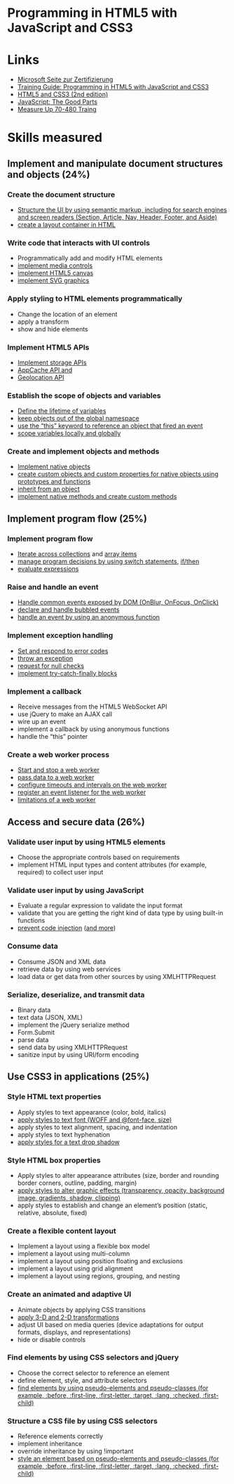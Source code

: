 Programming in HTML5 with JavaScript and CSS3
======

# Links
* [Microsoft Seite zur Zertifizierung](http://www.microsoft.com/learning/en-us/exam-70-480.aspx)
* [Training Guide: Programming in HTML5 with JavaScript and CSS3](http://shop.oreilly.com/product/0790145371133.do)
* [HTML5 and CSS3 (2nd edition)](http://pragprog.com/book/bhh52e/html5-and-css3)
* [JavaScript: The Good Parts](http://shop.oreilly.com/product/9780596517748.do)
* [Measure Up 70-480 Traing](http://www.measureup.com/70-480-Programming-in-HTML5-with-JavaScript-and-CSS3-P4900.aspx)


# Skills measured

## Implement and manipulate document structures and objects (24%)

### Create the document structure
* [Structure the UI by using semantic markup, including for search engines and screen readers (Section, Article, Nav, Header, Footer, and Aside)](./HTML5/ui_structure_with_aria.html)
* [create a layout container in HTML](./HTML5/ui_structure_with_aria.html)


### Write code that interacts with UI controls
* Programmatically add and modify HTML elements
* [implement media controls](./HTML5/media_controls.html)
* [implement HTML5 canvas](./HTML5/canvas.html) 
* [implement SVG graphics](./HTML5/svg.html)


### Apply styling to HTML elements programmatically
* Change the location of an element
* apply a transform
* show and hide elements


### Implement HTML5 APIs
* [Implement storage APIs ](./HTML5/storage.html)
* [AppCache API and ](http://www.html5rocks.com/de/tutorials/appcache/beginner/)
* [Geolocation API](geolocation.html)


### Establish the scope of objects and variables
* [Define the lifetime of variables](http://stackoverflow.com/questions/762011/javascript-let-keyword-vs-var-keyword)
* [keep objects out of the global namespace](http://www.jimmycuadra.com/posts/organizing-javascript-with-namespaces-and-function-prototypes)
* [use the “this” keyword to reference an object that fired an event](https://learn.jquery.com/javascript-101/this-keyword/)
* [scope variables locally and globally](http://stackoverflow.com/questions/762011/javascript-let-keyword-vs-var-keyword)


### Create and implement objects and methods
* [Implement native objects](http://msdn.microsoft.com/en-us/library/zbbaddzd(v=vs.94).aspx)
* [create custom objects and custom properties for native objects using prototypes and functions](http://msdn.microsoft.com/en-us/library/hh924508(v=vs.94).aspx)
* [inherit from an object](https://developer.mozilla.org/en-US/docs/Web/JavaScript/Introduction_to_Object-Oriented_JavaScript)
* [implement native methods and create custom methods](https://developer.mozilla.org/en-US/docs/Web/JavaScript/Introduction_to_Object-Oriented_JavaScript)



## Implement  program flow (25%)

### Implement program flow
* [Iterate across collections](http://msdn.microsoft.com/en-us/library/dn479050(v=vs.94).aspx) and [array items](http://msdn.microsoft.com/en-us/library/5kh4af6c(v=vs.94).aspx)
* [manage program decisions by using switch statements](http://msdn.microsoft.com/de-de/library/hzc6t81t(v=vs.94).aspx), [if/then](http://www.tutorialspoint.com/javascript/javascript_ifelse.htm)
* [evaluate expressions](https://developer.mozilla.org/en-US/docs/Web/JavaScript/Reference/Global_Objects/eval)


### Raise and handle an event
* [Handle common events exposed by DOM (OnBlur, OnFocus, OnClick)](./JavaScript/common_events.html)
* [declare and handle bubbled events](http://javascript.info/tutorial/bubbling-and-capturing)
* [handle an event by using an anonymous function](./JavaScript/common_events.html)


### Implement exception handling
* [Set and respond to error codes](http://www.tutorialspoint.com/javascript/javascript_error_handling.htm)
* [throw an exception](http://msdn.microsoft.com/de-de/library/85fscz6h(v=vs.94).aspx)
* [request for null checks](http://stackoverflow.com/questions/801032/why-is-null-an-object-and-whats-the-difference-between-null-and-undefined)
* [implement try-catch-finally blocks](http://msdn.microsoft.com/de-de/library/4yahc5d8(v=vs.94).aspx)


### Implement a callback
* Receive messages from the HTML5 WebSocket API
* use jQuery to make an AJAX call
* wire up an event
* implement a callback by using anonymous functions
* handle the “this” pointer


### Create a web worker process
* [Start and stop a web worker](http://www.html5rocks.com/de/tutorials/workers/basics/)
* [pass data to a web worker](http://www.html5rocks.com/de/tutorials/workers/basics/)
* [configure timeouts and intervals on the web worker](http://www.html5rocks.com/de/tutorials/workers/basics/)
* [register an event listener for the web worker](http://www.html5rocks.com/de/tutorials/workers/basics/)
* [limitations of a web worker](http://www.html5rocks.com/de/tutorials/workers/basics/)




## Access and secure data (26%)

### Validate user input by using HTML5 elements
* Choose the appropriate controls based on requirements
* implement HTML input types and content attributes (for example, required) to collect user input


### Validate user input by using JavaScript
* Evaluate a regular expression to validate the input format
* validate that you are getting the right kind of data type by using built-in functions
* [prevent code injection](https://www.owasp.org/index.php/XSS_Filter_Evasion_Cheat_Sheet) ([and more](http://blog.stackoverflow.com/2008/06/safe-html-and-xss/))


### Consume data
* Consume JSON and XML data
* retrieve data by using web services
* load data or get data from other sources by using XMLHTTPRequest


### Serialize, deserialize, and transmit data
* Binary data
* text data (JSON, XML)
* implement the jQuery serialize method
* Form.Submit
* parse data 
* send data by using XMLHTTPRequest
* sanitize input by using URI/form encoding


## Use CSS3 in applications (25%)

### Style HTML text properties
* Apply styles to text appearance (color, bold, italics)
* [apply styles to text font (WOFF and @font-face, size)](./CSS/woff.html)
* apply styles to text alignment, spacing, and indentation
* apply styles to text hyphenation
* [apply styles for a text drop shadow](./CSS/shadow.html)


### Style HTML box properties
* Apply styles to alter appearance attributes (size, border and rounding border corners, outline, padding, margin)
* [apply styles to alter graphic effects (transparency, opacity, background image, gradients, shadow, clipping)](./CSS/shadow.html)
* apply styles to establish and change an element’s position (static, relative, absolute, fixed)


### Create a flexible content layout
* Implement a layout using a flexible box model
* implement a layout using multi-column
* implement a layout using position floating and exclusions
* implement a layout using grid alignment
* implement a layout using regions, grouping, and nesting


### Create an animated and adaptive UI
* Animate objects by applying CSS transitions
* [apply 3-D and 2-D transformations](http://desandro.github.io/3dtransforms/)
* adjust UI based on media queries (device adaptations for output formats, displays, and representations)
* hide or disable controls


### Find elements by using CSS selectors and jQuery
* Choose the correct selector to reference an element
* define element, style, and attribute selectors
* [find elements by using pseudo-elements and pseudo-classes (for example, :before, :first-line, :first-letter, :target, :lang, :checked, :first-child)](./CSS/tablelayout.html)


### Structure a CSS file by using CSS selectors
* Reference elements correctly
* implement inheritance
* override inheritance by using !important
* [style an element based on pseudo-elements and pseudo-classes (for example, :before, :first-line, :first-letter, :target, :lang, :checked, :first-child)](./CSS/tablelayout.html)

